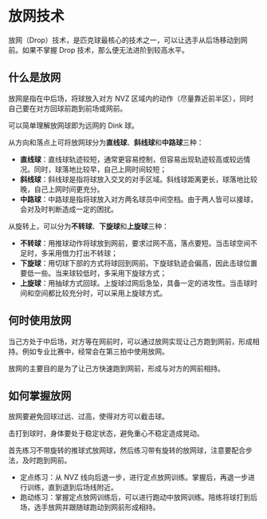 # 放网技术

放网（Drop）技术，是匹克球最核心的技术之一，可以让选手从后场移动到网前。如果不掌握 Drop 技术，那么便无法进阶到较高水平。

## 什么是放网

放网是指在中后场，将球放入对方 NVZ 区域内的动作（尽量靠近前半区），同时自己要在对方回球前跑到前场或网前。

可以简单理解放网球即为远网的 Dink 球。

从方向和落点上可将放网球分为**直线球**、**斜线球**和**中路球**三种：

* **直线球**：直线球轨迹较短，通常更容易控制，但容易出现轨迹较高或较远情况。同时，球落地比较早，自己上网时间较短；
* **斜线球**：斜线球是指将球放入交叉的对手区域。斜线球距离更长，球落地比较晚，自己上网时间更充分。
* **中路球**：中路球是指将球放入对方两名球员中间空档。由于两人皆可以接球，会对及时判断造成一定的困扰。

从旋转上，可以分为**不转球**、**下旋球**和**上旋球**三种：

* **不转球**：用推球动作将球放到网前，要求过网不高，落点要短。当击球空间不足时，多采用借力打出不转球；
* **下旋球**：用切球下部的方式将球回到网前。下旋球轨迹会偏高，因此击球位置要低一些。当来球较低时，多采用下旋球方式；
* **上旋球**：用抽球方式回球。上旋球过网后急坠，具备一定的进攻性。当击球时间和空间都比较充分时，可以采用上旋球方式。

## 何时使用放网

当己方处于中后场，对方等在网前时，可以通过放网实现让己方跑到网前，形成相持。例如专业比赛中，经常会在第三拍中使用放网。

放网的主要目的是为了让己方快速跑到网前，形成与对方的网前相持。

## 如何掌握放网

放网要避免回球过远、过高，使得对方可以截击球。

击打到球时，身体要处于稳定状态，避免重心不稳定造成晃动。

首先练习不带旋转的推球式放网球，然后练习带有旋转的放网球，注意要配合步法，及时跑到网前。

* 定点练习：从 NVZ 线向后退一步，进行定点放网训练。掌握后，再退一步进行训练，直到退到后场线附近。
* 跑动练习：掌握定点放网训练后，可以进行跑动中放网训练。陪练将球打到后场，选手放网并跟随球跑动到网前形成相持。